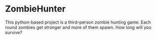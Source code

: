 # ZombieHunter

This python-based project is a third-person zombie hunting game. Each round zombies get stronger and more of them spawn. How long will you survive?
